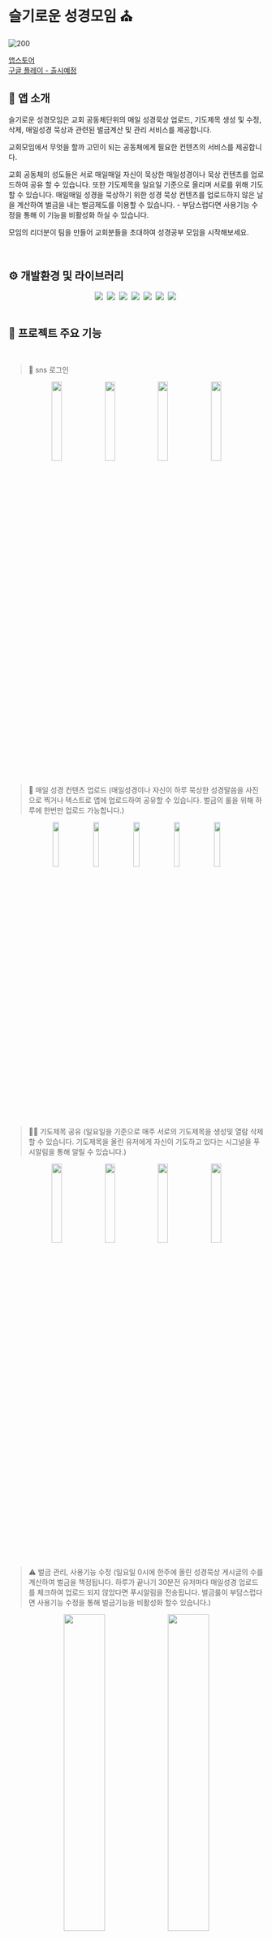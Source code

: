 # 슬기로운 성경모임 ⛪️ 
![200](https://user-images.githubusercontent.com/68287181/237001902-27baada1-c702-4a2c-b83d-cf57285bebf2.png)
<br/>

[앱스토어](https://apps.apple.com/kr/app/%EC%8A%AC%EA%B8%B0%EB%A1%9C%EC%9A%B4-%EC%84%B1%EA%B2%BD%EB%AA%A8%EC%9E%84/id6448745276)
<br/>
[구글 플레이 - 출시예정](https://play.google.com/console)


## 📱 앱 소개 

슬기로운 성경모임은 교회 공동체단위의 매일 성경묵상 업로드, 기도제목 생성 및 수정,삭제, 매일성경 묵상과 관련된 벌금계산 및 관리 서비스를 제공합니다.

교회모임에서 무엇을 할까 고민이 되는 공동체에게 필요한 컨텐츠의 서비스를 제공합니다.

교회 공동체의 성도들은 서로 매일매일 자신이 묵상한 매일성경이나 묵상 컨텐츠를 업로드하여 공유 할 수 있습니다. 
또한 기도제목을 일요일 기준으로 올리며 서로를 위해 기도할 수 있습니다. 
매일매일 성경을 묵상하기 위한 성경 묵상 컨텐츠를 업로드하지 않은 날을 계산하여 벌금을 내는 벌금제도를 이용할 수 있습니다. - 부담스럽다면 사용기능 수정을 통해 이 기능을 비활성화 하실 수 있습니다.

모임의 리더분이 팀을 만들어 교회분들을 초대하여 성경공부 모임을 시작해보세요.


<br/>

## ⚙️ 개발환경 및 라이브러리

<p align="center">
<img src="https://img.shields.io/badge/React Native-61DAFB?style=for-the-badge&logo=React&logoColor=white">&nbsp
<img src="https://img.shields.io/badge/Type Script-3178C6?style=for-the-badge&logo=TypeScript&logoColor=white">&nbsp
<img src="https://img.shields.io/badge/styled components-DB7093?style=for-the-badge&logo=styled components&logoColor=white">&nbsp
<img src="https://img.shields.io/badge/Node.js-339933?style=for-the-badge&logo=Node.js&logoColor=white">&nbsp
<img src="https://img.shields.io/badge/MySQL-4479A1?style=for-the-badge&logo=MySQL&logoColor=white">&nbsp
<img src="https://img.shields.io/badge/Sequelize-52B0E7?style=for-the-badge&logo=Sequelize&logoColor=white">&nbsp
<img src="https://img.shields.io/badge/Express-000000?style=for-the-badge&logo=Express&logoColor=white">&nbsp

<br/>
<br/>

## 🌟 프로젝트 주요 기능

<br/>
  
  
> 🔑 sns 로그인 
<p align="center">
<img src="https://user-images.githubusercontent.com/68287181/237010960-c1c7ae48-7931-440f-a37d-bf45eae76b15.png" width="20%" />
<img src="https://user-images.githubusercontent.com/68287181/237010957-500233d6-2200-4cbe-8e8e-c25fd9cb4d5d.png" width="20%" />
<img src="https://user-images.githubusercontent.com/68287181/237010953-a12d63cc-e8a2-4cd4-a9fd-bfe4b4ddb9e8.png" width="20%" />
<img src="https://user-images.githubusercontent.com/68287181/237010948-b873e6f8-7bbe-4e96-bca7-f0df88dcd692.png" width="20%" />
</p>

> 📸 매일 성경 컨텐츠 업로드 (매일성경이나 자신이 하루 묵상한 성경말씀을 사진으로 찍거나 텍스트로 앱에 업로드하여 공유할 수 있습니다.
벌금의 룰을 위해 하루에 한번만 업로드 가능합니다.)   
<p align="center">
<img src="https://user-images.githubusercontent.com/68287181/237011687-95f7b122-0d22-483d-8d48-02d95d787c6c.png" width="15%" />
<img src="https://user-images.githubusercontent.com/68287181/237011690-5adb4766-c80b-4cf0-91b0-86ba7af8e5d6.png" width="15%" />
<img src="https://user-images.githubusercontent.com/68287181/237011695-58661ad9-d570-4832-83ab-0ae382f0883a.png" width="15%" />
<img src="https://user-images.githubusercontent.com/68287181/237011701-96a6f840-6eed-4105-8047-b02b662ebbb4.png" width="15%" />
<img src="https://user-images.githubusercontent.com/68287181/237011682-3d739e90-ce24-4292-b2db-1d8f672e52ae.png" width="15%" />
</p>

> 🙏🏻 기도제목 공유 (일요일을 기준으로 매주 서로의 기도제목을 생성및 열람 삭제 할 수 있습니다.
기도제목을 올린 유저에게 자신이 기도하고 있다는 시그널을 푸시알림을 통해 알릴 수 있습니다.)   
<p align="center">
<img src="https://user-images.githubusercontent.com/68287181/237012275-96df77ca-0b90-4937-8f1a-eb59ed2c6c60.png" width="20%" />
<img src="https://user-images.githubusercontent.com/68287181/237012272-0f8c51e5-729b-462a-8821-aeb2f5c260aa.png" width="20%" />
<img src="https://user-images.githubusercontent.com/68287181/237012260-168a00e0-0672-42e4-a94b-2cd11def1912.png" width="20%" />
<img src="https://user-images.githubusercontent.com/68287181/237012280-55857a8c-f66b-4079-be08-0be5bf18b8a7.png" width="20%" />
</p>

> ⚠️ 벌금 관리, 사용기능 수정 (일요일 0시에 한주에 올린 성경묵상 게시글의 수를 계산하여 벌금을 책정됩니다.
하루가 끝나기 30분전 유저마다 매일성경 업로드를 체크하여 업로드 되지 않았다면 푸시알림을 전송됩니다.
벌금룰이 부담스럽다면 사용기능 수정을 통해 벌금기능을 비활성화 할수 있습니다.)   
<p align="center">
<img src="https://user-images.githubusercontent.com/68287181/237012919-ed716bfc-bd9a-42cc-b20f-1f74c7916f63.png" width="40%" />
<img src="https://user-images.githubusercontent.com/68287181/237012925-d53e9cfd-665a-430a-ac15-73ab3070ef3f.png" width="40%" />
</p>


> 👬 팀 관리 (팀 단위로 모든 서비스들이 제공됩니다.)   
<p align="center">
<img src="https://user-images.githubusercontent.com/68287181/237013229-9edc6ca2-df7d-4419-acd3-98583f4c6ec2.png" width="30%" />
<img src="https://user-images.githubusercontent.com/68287181/237013239-61df991f-1448-46a3-830e-4127ebbe2de2.png" width="30%" />
  <img src="https://user-images.githubusercontent.com/68287181/237013244-446aad2a-9cfd-4c3f-83b5-ce7a2af98ee8.png" width="30%" />

</p>


## 🛠 기술 스택 및 인프라
![ssss](https://user-images.githubusercontent.com/68287181/237014360-7e6614f7-e56f-4e31-b1bd-6c4d2f69e82c.png)
